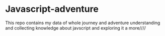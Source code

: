 # Javascript-adventure
This repo contains my data of whole journey and adventure understanding and collecting knowledge about javscript and exploring it a more////

